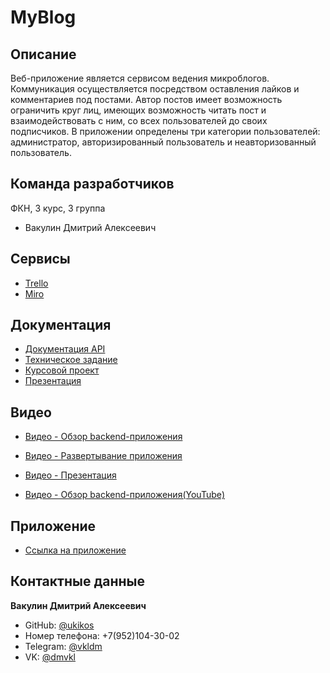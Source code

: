 # MyBlog

## Описание
Веб-приложение является сервисом ведения микроблогов. Коммуникация осуществляется посредством оставления лайков и комментариев под постами. Автор постов имеет возможность ограничить круг лиц, имеющих возможность читать пост и взаимодействовать с ним, со всех пользователей до своих подписчиков.
В приложении определены три категории пользователей: администратор, авторизированный пользователь и неавторизованный пользователь.

## Команда разработчиков

ФКН, 3 курс, 3 группа

* Вакулин Дмитрий Алексеевич

## Сервисы

* [Trello](https://trello.com/b/srVgLFIY)
* [Miro](https://miro.com/app/board/uXjVPYaJRdk=/?share_link_id=323931034786)

## Документация
* [Документация API](https://myblogtp.herokuapp.com/swagger-ui/index.html)
* [Техническое задание](https://github.com/ukikos/MyBlog/blob/bdf520c5dc54a640a40f97f22a229f07942565c8/docs/%D0%A2%D0%B5%D1%85%D0%BD%D0%B8%D1%87%D0%B5%D1%81%D0%BA%D0%BE%D0%B5%20%D0%B7%D0%B0%D0%B4%D0%B0%D0%BD%D0%B8%D0%B5.pdf)
* [Курсовой проект](https://github.com/ukikos/MyBlog/blob/f06a2540bd9e66e5c2e0d024ae2f84cdb273635a/docs/%D0%9A%D1%83%D1%80%D1%81%D0%BE%D0%B2%D0%BE%D0%B9%20%D0%BF%D1%80%D0%BE%D0%B5%D0%BA%D1%82.pdf)
* [Презентация](https://github.com/ukikos/MyBlog/blob/f06a2540bd9e66e5c2e0d024ae2f84cdb273635a/docs/%D0%9F%D1%80%D0%B5%D0%B7%D0%B5%D0%BD%D1%82%D0%B0%D1%86%D0%B8%D1%8F.pdf)

## Видео

* [Видео - Обзор backend-приложения](https://drive.google.com/drive/folders/1CISUtekhrT9oNsuTqqedV6Ejneeyzs7k?usp=sharing)
* [Видео - Развертывание приложения](https://drive.google.com/drive/folders/1CISUtekhrT9oNsuTqqedV6Ejneeyzs7k?usp=sharing)
* [Видео - Презентация](https://drive.google.com/drive/folders/1CISUtekhrT9oNsuTqqedV6Ejneeyzs7k?usp=sharing)

* [Видео - Обзор backend-приложения(YouTube)](https://youtu.be/QFCQZ3sTy9U)

## Приложение

* [Ссылка на приложение](https://myblogtp.herokuapp.com/swagger-ui/index.html)

## Контактные данные

**Вакулин Дмитрий Алексеевич**
* GitHub: [@ukikos](https://github.com/ukikos)
* Номер телефона: +7(952)104-30-02
* Telegram: [@vkldm](https://t.me/vkldm)
* VK: [@dmvkl](https://vk.com/dmvkl)
